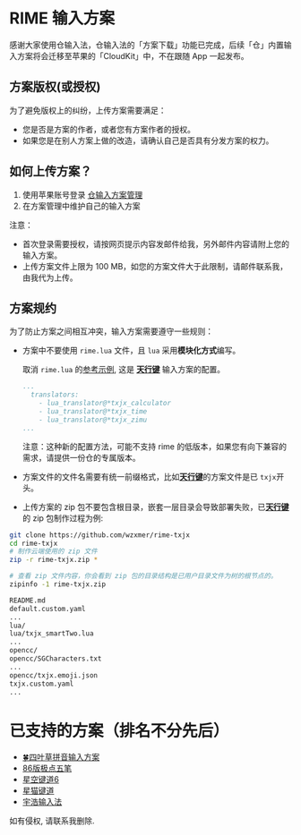 # RIME 输入方案

感谢大家使用仓输入法，仓输入法的「方案下载」功能已完成，后续「仓」内置输入方案将会迁移至苹果的「CloudKit」中，不在跟随 App 一起发布。

## 方案版权(或授权)

为了避免版权上的纠纷，上传方案需要满足：

* 您是否是方案的作者，或者您有方案作者的授权。
* 如果您是在别人方案上做的改造，请确认自己是否具有分发方案的权力。

## 如何上传方案？

1. 使用苹果账号登录 [仓输入方案管理](https://ihsiao.com/apps/hamster/manage)
2. 在方案管理中维护自己的输入方案

注意：

* 首次登录需要授权，请按网页提示内容发邮件给我，另外邮件内容请附上您的输入方案。
* 上传方案文件上限为 100 MB，如您的方案文件大于此限制，请邮件联系我，由我代为上传。

## 方案规约

为了防止方案之间相互冲突，输入方案需要遵守一些规则：

* 方案中不要使用 `rime.lua` 文件，且 `lua` 采用**模块化方式**编写。

    取消 `rime.lua` 的[参考示例](https://github.com/wzxmer/rime-txjx/blob/main/txjx.schema.yaml), 这是 [**天行键**](https://github.com/wzxmer/rime-txjx) 输入方案的配置。

    ```yaml
    ...
      translators:
        - lua_translator@*txjx_calculator
        - lua_translator@*txjx_time
        - lua_translator@*txjx_zimu
    ...
    ```

    注意：这种新的配置方法，可能不支持 rime 的低版本，如果您有向下兼容的需求，请提供一份仓的专属版本。

* 方案文件的文件名需要有统一前缀格式，比如[**天行键**](https://github.com/wzxmer/rime-txjx)的方案文件是已 `txjx`开头。

* 上传方案的 zip 包不要包含根目录，嵌套一层目录会导致部署失败，已[**天行键**](https://github.com/wzxmer/rime-txjx)的 zip 包制作过程为例:

```sh
git clone https://github.com/wzxmer/rime-txjx
cd rime-txjx
# 制作云端使用的 zip 文件
zip -r rime-txjx.zip *

# 查看 zip 文件内容，你会看到 zip 包的目录结构是已用户目录文件为树的根节点的。
zipinfo -1 rime-txjx.zip

README.md
default.custom.yaml
...
lua/
lua/txjx_smartTwo.lua
...
opencc/
opencc/SGCharacters.txt
...
opencc/txjx.emoji.json
txjx.custom.yaml
...
```

# 已支持的方案（排名不分先后）

* [🍀四叶草拼音输入方案](https://github.com/fkxxyz/rime-cloverpinyin)
* [86版极点五笔](https://github.com/KyleBing/rime-wubi86-jidian)
* [星空键道6](https://github.com/xkinput/Rime_JD)
* [星猫键道](https://github.com/hugh7007/xmjd6-rere)
* [宇浩输入法](https://github.com/forFudan/yuhao)

如有侵权, 请联系我删除.